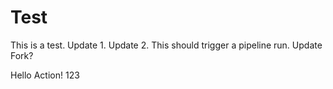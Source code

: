 # Test
This is a test.
Update 1.
Update 2.
This should trigger a pipeline run.
Update Fork?

Hello Action!
123
